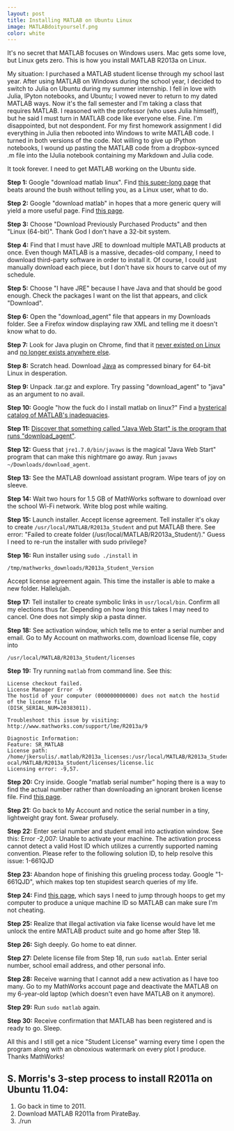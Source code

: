 ```yaml
---
layout: post
title: Installing MATLAB on Ubuntu Linux
image: MATLABdoityourself.png
color: white
---
```


It's no secret that MATLAB focuses on Windows users. Mac gets some love, but Linux gets zero. This is how you install MATLAB R2013a on Linux.

My situation:  I purchased a MATLAB student license through my school last year. After using MATLAB on Windows during the school year, I decided to switch to Julia on Ubuntu during my summer internship. I fell in love with Julia, IPyton notebooks, and Ubuntu; I vowed never to return to my dated MATLAB ways. Now it's the fall semester and I'm taking a class that requires MATLAB. I reasoned with the professor (who uses Julia himself), but he said I must turn in MATLAB code like everyone else. Fine. I'm disappointed, but not despondent. For my first homework assignment I did everything in Julia then rebooted into Windows to write MATLAB code. I turned in both versions of the code. Not willing to give up IPython notebooks, I wound up pasting the MATLAB code from a dropbox-synced .m file into the IJulia notebook containing my Markdown and Julia code.

It took forever. I need to get MATLAB working on the Ubuntu side.

**Step 1:**  Google "download matlab linux". Find [this super-long page][1] that beats around the bush without telling you, as a Linux user, what to do.

**Step 2:**  Google "download matlab" in hopes that a more generic query will yield a more useful page. Find [this page][2].

**Step 3:**  Choose "Download Previously Purchased Products" and then "Linux (64-bit)". Thank God I don't have a 32-bit system.

**Step 4:**  Find that I must have JRE to download multiple MATLAB products at once. Even though MATLAB is a massive, decades-old company, I need to download third-party software in order to install it. Of course, I could just manually download each piece, but I don't have six hours to carve out of my schedule.

**Step 5:**  Choose "I have JRE" because I have Java and that should be good enough. Check the packages I want on the list that appears, and click "Download".

**Step 6:**  Open the "download_agent" file that appears in my Downloads folder. See a Firefox window displaying raw XML and telling me it doesn't know what to do.

**Step 7:**  Look for Java plugin on Chrome, find that it [never existed on Linux][3] and [no longer exists anywhere else][4].

**Step 8:**  Scratch head. Download [Java][5] as compressed binary for 64-bit Linux in desperation.

**Step 9:**  Unpack .tar.gz and explore. Try passing "download_agent" to "java" as an argument to no avail.

**Step 10:**  Google "how the fuck do I install matlab on linux?" Find a [hysterical catalog of MATLAB's inadequacies][6].

**Step 11:**  [Discover that something called "Java Web Start" is the program that runs "download_agent"][7].

**Step 12:**  Guess that `jre1.7.0/bin/javaws` is the magical "Java Web Start" program that can make this nightmare go away. Run `javaws ~/Downloads/download_agent`.

**Step 13:**  See the MATLAB download assistant program. Wipe tears of joy on sleeve.

**Step 14:**  Wait two hours for 1.5 GB of MathWorks software to download over the school Wi-Fi network. Write blog post while waiting.

**Step 15:**  Launch installer. Accept license agreement. Tell installer it's okay to create `/usr/local/MATLAB/R2013a_Student` and put MATLAB there. See error:  "Failed to create folder (/usr/local/MATLAB/R2013a_Student/)." Guess I need to re-run the installer with sudo privilege?

**Step 16:**  Run installer using `sudo ./install` in

```
/tmp/mathworks_downloads/R2013a_Student_Version
```
Accept license agreement again. This time the installer is able to make a new folder. Hallelujah.

**Step 17:**  Tell installer to create symbolic links in `usr/local/bin`. Confirm all my elections thus far. Depending on how long this takes I may need to cancel. One does not simply skip a pasta dinner.

**Step 18:**  See activation window, which tells me to enter a serial number and email. Go to My Account on mathworks.com, download license file, copy into

```
/usr/local/MATLAB/R2013a_Student/licenses
```

**Step 19:**  Try running `matlab` from command line. See this:

```
License checkout failed.
License Manager Error -9
The hostid of your computer (000000000000) does not match the hostid of the license file
(DISK_SERIAL_NUM=20383011).

Troubleshoot this issue by visiting:
http://www.mathworks.com/support/lme/R2013a/9

Diagnostic Information:
Feature: SR_MATLAB
License path: /home/jkersulis/.matlab/R2013a_licenses:/usr/local/MATLAB/R2013a_Student/licenses/license.dat:/usr/l
ocal/MATLAB/R2013a_Student/licenses/license.lic
Licensing error: -9,57.
```

**Step 20:**  Cry inside. Google "matlab serial number" hoping there is a way to find the actual number rather than downloading an ignorant broken license file. Find [this page][8].

**Step 21:**  Go back to My Account and notice the serial number in a tiny, lightweight gray font. Swear profusely.

**Step 22:**  Enter serial number and student email into activation window. See this:
	Error -2,007: Unable to activate your machine. The activation process cannot detect a valid Host ID which utilizes a currently supported naming convention. Please refer to the following solution ID, to help resolve this issue: 1-661QJD

**Step 23:**  Abandon hope of finishing this grueling process today. Google "1-661QJD", which makes top ten stupidest search queries of my life.

**Step 24:**  Find [this page][9], which says I need to jump through hoops to get my computer to produce a unique machine ID so MATLAB can make sure I'm not cheating.

**Step 25:**  Realize that illegal activation via fake license would have let me unlock the entire MATLAB product suite and go home after Step 18.

**Step 26:**  Sigh deeply. Go home to eat dinner.

**Step 27:**  Delete license file from Step 18, run `sudo matlab`. Enter serial number, school email address, and other personal info.

**Step 28:**  Receive warning that I cannot add a new activation as I have too many. Go to my MathWorks account page and deactivate the MATLAB on my 6-year-old laptop (which doesn't even have MATLAB on it anymore).

**Step 29:**  Run `sudo matlab` again.

**Step 30:**  Receive confirmation that MATLAB has been registered and is ready to go. Sleep.

All this and I still get a nice "Student License" warning every time I open the program along with an obnoxious watermark on every plot I produce. Thanks MathWorks!

## S. Morris's 3-step process to install R2011a on Ubuntu 11.04:

1. Go back in time to 2011.
2. Download MATLAB R2011a from PirateBay.
3. ./run

[1]: http://www.mathworks.com/help/install/ug/install-mathworks-software.html
[2]: http://www.mathworks.com/downloads/web_downloads/
[3]: https://support.google.com/chrome/answer/2429779?hl=en
[4]: http://askubuntu.com/questions/470594/how-do-i-get-java-plugin-working-on-google-chrome
[5]: https://java.com/en/download/manual.jsp
[6]: http://abandonmatlab.wordpress.com/
[7]: http://www.mathworks.com/matlabcentral/answers/100421-how-do-i-open-the-download_agent-file-that-was-downloaded-on-my-mac-os-x-machine
[8]: http://www.mathworks.com/matlabcentral/answers/92207-where-do-i-find-the-serial-number-for-my-matlab-simulink-student-version
[9]: http://askubuntu.com/questions/280000/unable-to-activate-matlab
